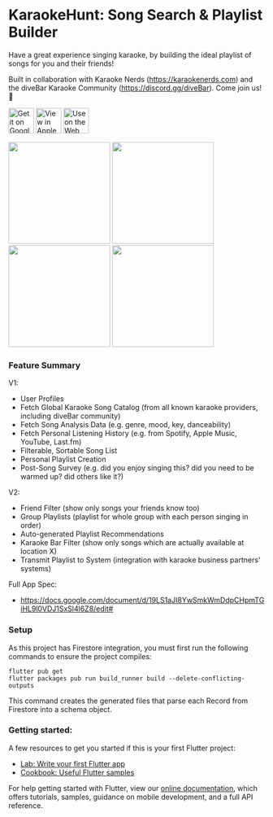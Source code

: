 # KaraokeHunt: Song Search & Playlist Builder

Have a great experience singing karaoke, by building the ideal playlist of songs for you and their friends!

Built in collaboration with Karaoke Nerds (https://karaokenerds.com) and the diveBar Karaoke Community (https://discord.gg/diveBar). Come join us! 🎤

<a href='https://play.google.com/store/apps/details?id=com.karaokehunt.karaokehunt&pcampaignid=pcampaignidMKT-Other-global-all-co-prtnr-py-PartBadge-Mar2515-1'><img alt='Get it on Google Play' src='https://raw.githubusercontent.com/karaokenerds/karaokehunt-app/main/screenshots/google-play-badge.png' height='50px'/></a> <a href='https://apps.apple.com/us/app/karaoke-hunt/id6445938099'><img alt='View in Apple App Store' src='https://raw.githubusercontent.com/karaokenerds/karaokehunt-app/main/screenshots/apple-app-store-badge.png' height='50px'/></a> <a href='https://app.karaokehunt.com'><img alt='Use on the Web' src='https://raw.githubusercontent.com/karaokenerds/karaokehunt-app/main/screenshots/web-app-badge.png' height='50px'/></a> 

<img src='https://raw.githubusercontent.com/karaokenerds/karaokehunt-app/main/screenshots/Apple iPhone 11 Pro Max Screenshot 0.png' width='200px'/> <img src='https://raw.githubusercontent.com/karaokenerds/karaokehunt-app/main/screenshots/Apple iPhone 11 Pro Max Screenshot 6.png' width='200px'/> <img src='https://raw.githubusercontent.com/karaokenerds/karaokehunt-app/main/screenshots/Apple iPhone 11 Pro Max Screenshot 7.png' width='200px'/> <img src='https://raw.githubusercontent.com/karaokenerds/karaokehunt-app/main/screenshots/Apple iPhone 11 Pro Max Screenshot 8.png' width='200px'/> 

### Feature Summary

V1:
- User Profiles
- Fetch Global Karaoke Song Catalog (from all known karaoke providers, including diveBar community)
- Fetch Song Analysis Data (e.g. genre, mood, key, danceability)
- Fetch Personal Listening History (e.g. from Spotify, Apple Music, YouTube, Last.fm)
- Filterable, Sortable Song List
- Personal Playlist Creation
- Post-Song Survey (e.g. did you enjoy singing this? did you need to be warmed up? did others like it?)

V2:
- Friend Filter (show only songs your friends know too)
- Group Playlists (playlist for whole group with each person singing in order)
- Auto-generated Playlist Recommendations
- Karaoke Bar Filter (show only songs which are actually available at location X)
- Transmit Playlist to System (integration with karaoke business partners' systems)

Full App Spec:
- https://docs.google.com/document/d/19LS1aJI8YwSmkWmDdpCHpmTGiHL9l0VDJ1SxSl4l6Z8/edit#

### Setup

As this project has Firestore integration, you must first run the following commands to ensure the project compiles:

```
flutter pub get
flutter packages pub run build_runner build --delete-conflicting-outputs
```

This command creates the generated files that parse each Record from Firestore into a schema object.

### Getting started:

A few resources to get you started if this is your first Flutter project:

- [Lab: Write your first Flutter app](https://flutter.dev/docs/get-started/codelab)
- [Cookbook: Useful Flutter samples](https://flutter.dev/docs/cookbook)

For help getting started with Flutter, view our
[online documentation](https://flutter.dev/docs), which offers tutorials,
samples, guidance on mobile development, and a full API reference.
